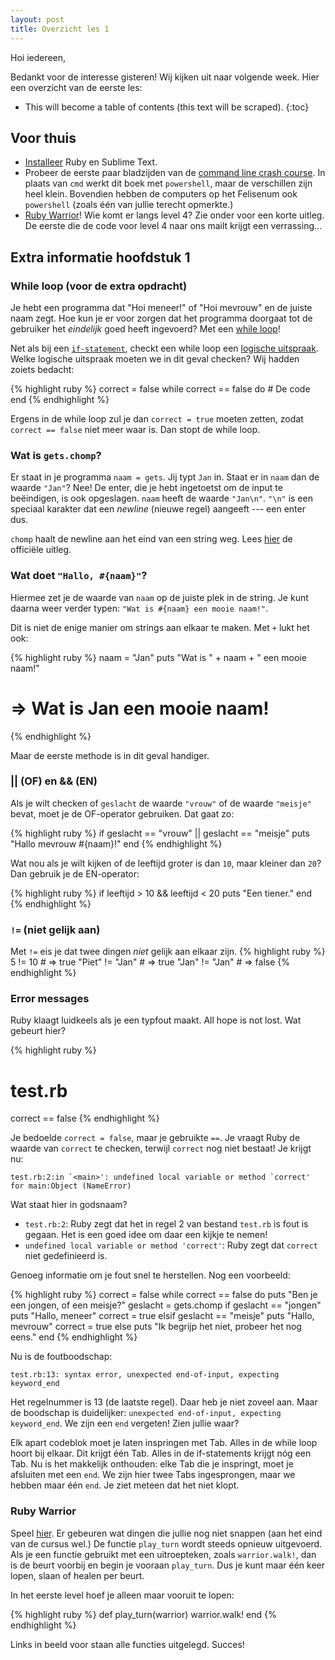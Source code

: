```yaml
---
layout: post
title: Overzicht les 1
---
```


Hoi iedereen,

Bedankt voor de interesse gisteren! Wij kijken uit naar volgende week. Hier een overzicht van de eerste les:

* This will become a table of contents (this text will be scraped).
{:toc}

## Voor thuis
* [Installeer](/installatie/) Ruby en Sublime Text.
* Probeer de eerste paar bladzijden van de [command line crash course](http://cli.learncodethehardway.org/book/). In plaats van `cmd` werkt dit boek met `powershell`, maar de verschillen zijn heel klein. Bovendien hebben de computers op het Felisenum ook `powershell` (zoals één van jullie terecht opmerkte.)
* [Ruby Warrior](https://www.bloc.io/ruby-warrior/#/)! Wie komt er langs level 4? Zie onder voor een korte uitleg. De eerste die de code voor level 4 naar ons mailt krijgt een verrassing&hellip;

## Extra informatie hoofdstuk 1

### While loop (voor de extra opdracht)
Je hebt een programma dat "Hoi meneer!" of "Hoi mevrouw" en de juiste naam zegt. Hoe kun je er voor zorgen dat het programma doorgaat tot de gebruiker het _eindelijk_ goed heeft ingevoerd? Met een [while loop](http://localhost:4000/hoofdstuk2/#whileloop)!

Net als bij een [`if-statement`](http://localhost:4000/hoofdstuk1/#het_statement), checkt een while loop een [logische uitspraak](http://localhost:4000/hoofdstuk2/#logische_uitspraken). Welke logische uitspraak moeten we in dit geval checken? Wij hadden zoiets bedacht:

{% highlight ruby %}
correct = false
while correct == false do
    # De code
end
{% endhighlight %}
  
Ergens in de while loop zul je dan `correct = true` moeten zetten, zodat `correct == false` niet meer waar is. Dan stopt de while loop.

### Wat is `gets.chomp`?
Er staat in je programma `naam = gets`. Jij typt `Jan` in. Staat er in `naam` dan de waarde `"Jan"`? Nee! De enter, die je hebt ingetoetst om de input te beëindigen, is ook opgeslagen. `naam` heeft de waarde `"Jan\n"`. `"\n"` is een speciaal karakter dat een _newline_ (nieuwe regel) aangeeft --- een enter dus.

`chomp` haalt de newline aan het eind van een string weg. Lees [hier](http://www.ruby-doc.org/core-1.9.3/String.html#method-i-chomp) de officiële uitleg.

### Wat doet `"Hallo, #{naam}"`?
Hiermee zet je de waarde van `naam` op de juiste plek in de string. Je kunt daarna weer verder typen: `"Wat is #{naam} een mooie naam!"`.

Dit is niet de enige manier om strings aan elkaar te maken. Met `+` lukt het ook:

{% highlight ruby %}
naam = "Jan"
puts "Wat is " + naam + " een mooie naam!"
# => Wat is Jan een mooie naam!
{% endhighlight %}

Maar de eerste methode is in dit geval handiger.

### || (OF) en && (EN)
Als je wilt checken of `geslacht` de waarde `"vrouw"` of de waarde `"meisje"` bevat, moet je de OF-operator gebruiken. Dat gaat zo:

{% highlight ruby %}
if geslacht == "vrouw" || geslacht == "meisje"
    puts "Hallo mevrouw #{naam}!"
end 
{% endhighlight %}

Wat nou als je wilt kijken of de leeftijd groter is dan `10`, maar kleiner dan `20`? Dan gebruik je de EN-operator:

{% highlight ruby %}
if leeftijd > 10 && leeftijd < 20
    puts "Een tiener."
end 
{% endhighlight %}

### `!=` (niet gelijk aan)
Met `!=` eis je dat twee dingen _niet_ gelijk aan elkaar zijn.
{% highlight ruby %}
5 != 10             # => true
"Piet" != "Jan"     # => true
"Jan" != "Jan"      # => false
{% endhighlight %}

### Error messages
Ruby klaagt luidkeels als je een typfout maakt. All hope is not lost. Wat gebeurt hier?

{% highlight ruby %}
# test.rb
correct == false 
{% endhighlight %}

Je bedoelde `correct = false`, maar je gebruikte `==`. Je vraagt Ruby de waarde van `correct` te checken, terwijl `correct` nog niet bestaat! Je krijgt nu:

    test.rb:2:in `<main>': undefined local variable or method `correct'
    for main:Object (NameError)

Wat staat hier in godsnaam?
* `test.rb:2`: Ruby zegt dat het in regel 2 van bestand `test.rb` is fout is gegaan. Het is een goed idee om daar een kijkje te nemen!
* `undefined local variable or method 'correct'`: Ruby zegt dat `correct` niet gedefinieerd is.

Genoeg informatie om je fout snel te herstellen. Nog een voorbeeld:

{% highlight ruby %}
correct = false
while correct == false do
    puts "Ben je een jongen, of een meisje?"
    geslacht = gets.chomp
    if geslacht == "jongen"
        puts "Hallo, meneer"
        correct = true
    elsif geslacht == "meisje"
        puts "Hallo, mevrouw"
        correct = true
    else
        puts "Ik begrijp het niet, probeer het nog eens."
end
{% endhighlight %}

Nu is de foutboodschap:

    test.rb:13: syntax error, unexpected end-of-input, expecting keyword_end

Het regelnummer is 13 (de laatste regel). Daar heb je niet zoveel aan. Maar de boodschap is duidelijker: `unexpected end-of-input, expecting keyword_end`. We zijn een `end` vergeten! Zien jullie waar?

Elk apart codeblok moet je laten inspringen met Tab. Alles in de while loop hoort bij elkaar. Dit krijgt één Tab. Alles in de if-statements krijgt nóg een Tab. Nu is het makkelijk onthouden: elke Tab die je inspringt, moet je afsluiten met een `end`. We zijn hier twee Tabs ingesprongen, maar we hebben maar één `end`. Je ziet meteen dat het niet klopt.

### Ruby Warrior
Speel [hier](https://www.bloc.io/ruby-warrior/#/). Er gebeuren wat dingen die jullie nog niet snappen (aan het eind van de cursus wel.) De functie `play_turn` wordt steeds opnieuw uitgevoerd. Als je een functie gebruikt met een uitroepteken, zoals `warrior.walk!`, dan is de beurt voorbij en begin je vooraan `play_turn`. Dus je kunt maar één keer lopen, slaan of healen per beurt.

In het eerste level hoef je alleen maar vooruit te lopen: 

{% highlight ruby %}
def play_turn(warrior)
    warrior.walk!
end
{% endhighlight %}

Links in beeld voor staan alle functies uitgelegd. Succes!










